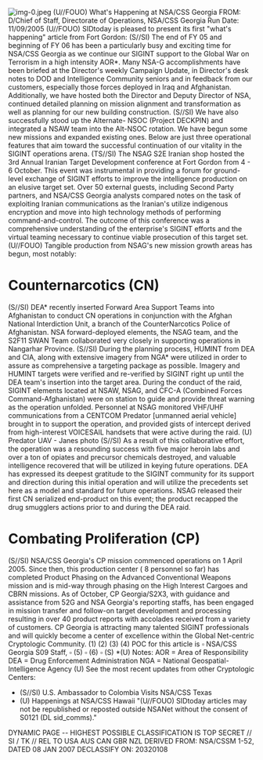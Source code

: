 ![img-0.jpeg](img-0.jpeg)
(U//FOUO) What's Happening at NSA/CSS Georgia
FROM:
D/Chief of Staff, Directorate of Operations, NSA/CSS Georgia
Run Date: 11/09/2005
(U//FOUO) SIDtoday is pleased to present its first "what's happening" article from Fort Gordon:
(S//SI) The end of FY 05 and beginning of FY 06 has been a particularly busy and exciting time for NSA/CSS Georgia as we continue our SIGINT support to the Global War on Terrorism in a high intensity AOR*. Many NSA-G accomplishments have been briefed at the Director's weekly Campaign Update, in Director's desk notes to DOD and Intelligence Community seniors and in feedback from our customers, especially those forces deployed in Iraq and Afghanistan. Additionally, we have hosted both the Director and Deputy Director of NSA, continued detailed planning on mission alignment and transformation as well as planning for our new building construction.
(S//SI) We have also successfully stood up the Alternate- NSOC (Project DECKPIN) and integrated a NSAW team into the Alt-NSOC rotation. We have begun some new missions and expanded existing ones. Below are just three operational features that aim toward the successful continuation of our vitality in the SIGINT operations arena.
(TS//SI) The NSAG S2E Iranian shop hosted the 3rd Annual Iranian Target Development conference at Fort Gordon from 4 - 6 October. This event was instrumental in providing a forum for ground-level exchange of SIGINT efforts to improve the intelligence production on an elusive target set. Over 50 external guests, including Second Party partners, and NSA/CSS Georgia analysts compared notes on the task of exploiting Iranian communications as the Iranian's utilize indigenous encryption and move into high technology methods of performing command-and-control. The outcome of this conference was a comprehensive understanding of the enterprise's SIGINT efforts and the virtual teaming necessary to continue viable prosecution of this target set.
(U//FOUO) Tangible production from NSAG's new mission growth areas has begun, most notably:

# Counternarcotics (CN) 

(S//SI) DEA* recently inserted Forward Area Support Teams into Afghanistan to conduct CN operations in conjunction with the Afghan National Interdiction Unit, a branch of the CounterNarcotics Police of Afghanistan. NSA forward-deployed elements, the NSAG team, and the S2F11 SWAN Team collaborated very closely in supporting operations in Nangarhar Province.
(S//SI) During the planning process, HUMINT from DEA and CIA, along with extensive imagery from NGA* were utilized in order to assure as comprehensive a targeting package as possible. Imagery and HUMINT targets were verified and re-verified by SIGINT right up until the DEA team's insertion into the target area. During the conduct of the raid, SIGINT elements located at NSAW, NSAG, and CFC-A (Combined Forces Command-Afghanistan) were on station to guide and provide threat warning as the operation unfolded. Personnel at NSAG monitored VHF/UHF communications from a CENTCOM Predator [unmanned aerial vehicle] brought in to support the operation, and provided gists of intercept derived from high-interest VOICESAIL handsets that were active during the raid.
(U) Predator UAV - Janes photo
(S//SI) As a result of this collaborative effort, the operation was a resounding success with
five major heroin labs and over a ton of opiates and precursor chemicals destroyed, and valuable intelligence recovered that will be utilized in keying future operations. DEA has expressed its deepest gratitude to the SIGINT community for its support and direction during this initial operation and will utilize the precedents set here as a model and standard for future operations. NSAG released their first CN serialized end-product on this event; the product recapped the drug smugglers actions prior to and during the DEA raid.

# Combating Proliferation (CP) 

(S//SI) NSA/CSS Georgia's CP mission commenced operations on 1 April 2005. Since then, this production center ( 8 personnel so far) has completed Product Phasing on the Advanced Conventional Weapons mission and is mid-way through phasing on the High Interest Cargoes and CBRN missions. As of October, CP Georgia/S2X3, with guidance and assistance from 52G and NSA Georgia's reporting staffs, has been engaged in mission transfer and follow-on target development and processing resulting in over 40 product reports with accolades received from a variety of customers. CP Georgia is attracting many talented SIGINT professionals and will quickly become a center of excellence within the Global Net-centric Cryptologic Community.
(1) (2) (3) (4) POC for this article is $\square$ NSA/CSS Georgia S09 Staff, $\square$ (5) $\square$ (6) $\square$ (S)
*(U) Notes:
AOR = Area of Responsibility
DEA = Drug Enforcement Administration
NGA = National Geospatial-Intelligence Agency
(U) See the most recent updates from other Cryptologic Centers:

- (S//SI) U.S. Ambassador to Colombia Visits NSA/CSS Texas
- (U) Happenings at NSA/CSS Hawaii
"(U//FOUO) SIDtoday articles may not be republished or reposted outside NSANet without the consent of S0121 (DL sid_comms)."

DYNAMIC PAGE -- HIGHEST POSSIBLE CLASSIFICATION IS TOP SECRET // SI / TK // REL TO USA AUS CAN GBR NZL DERIVED FROM: NSA/CSSM 1-52, DATED 08 JAN 2007 DECLASSIFY ON: 20320108
